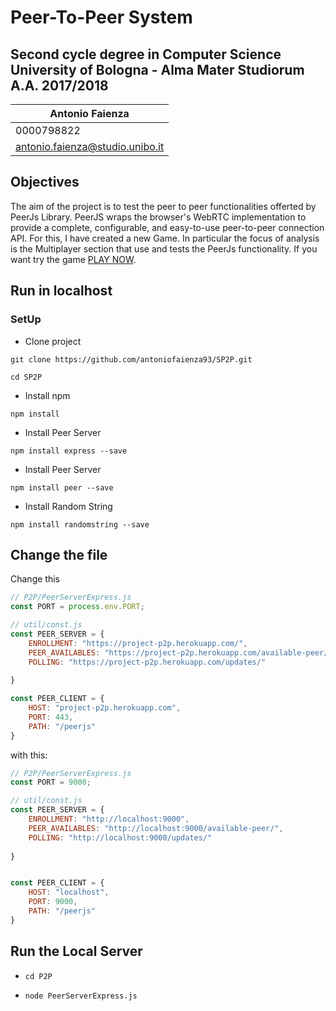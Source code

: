 # Peer-To-Peer System
## Second cycle degree in Computer Science <br> University of Bologna - Alma Mater Studiorum <br> A.A. 2017/2018
Antonio Faienza | 
------------ | 
0000798822 | 
antonio.faienza@studio.unibo.it | 

## Objectives
The aim of the project is to test the peer to peer functionalities offerted by PeerJs Library. PeerJS wraps the browser's WebRTC implementation to provide a complete, configurable, and easy-to-use peer-to-peer connection API. 
For this, I have created a new Game. In particular the focus of analysis is the Multiplayer section that use and tests the PeerJs functionality.
If you want try the game [PLAY NOW](https://antoniofaienza93.github.io/SP2P/).

## Run in localhost 
### SetUp
* Clone project 

`git clone https://github.com/antoniofaienza93/SP2P.git`

`cd SP2P`

* Install npm 

`npm install`

* Install Peer Server 

`npm install express --save`

* Install Peer Server 

`npm install peer --save`

* Install Random String

`npm install randomstring --save`

## Change the file

Change this
```javascript
// P2P/PeerServerExpress.js
const PORT = process.env.PORT;

// util/const.js
const PEER_SERVER = {
    ENROLLMENT: "https://project-p2p.herokuapp.com/",
    PEER_AVAILABLES: "https://project-p2p.herokuapp.com/available-peer/",
    POLLING: "https://project-p2p.herokuapp.com/updates/"
    
}

const PEER_CLIENT = {
    HOST: "project-p2p.herokuapp.com",
    PORT: 443,
    PATH: "/peerjs"
}
```
with this:
```javascript
// P2P/PeerServerExpress.js
const PORT = 9000;

// util/const.js
const PEER_SERVER = {
    ENROLLMENT: "http://localhost:9000",
    PEER_AVAILABLES: "http://localhost:9000/available-peer/",
    POLLING: "http://localhost:9000/updates/"
    
}


const PEER_CLIENT = {
    HOST: "localhost",
    PORT: 9000,
    PATH: "/peerjs"
}
```

## Run the Local Server
* `cd P2P`

* `node PeerServerExpress.js`

